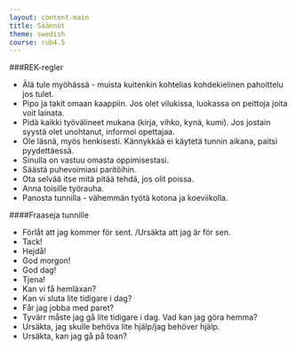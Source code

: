 ```yaml
---
layout: content-main
title: Säännöt
theme: swedish
course: rub4.5
---
```


###REK-regler

* Älä tule myöhässä - muista kuitenkin kohtelias kohdekielinen pahoittelu jos tulet.
* Pipo ja takit omaan kaappiin. Jos olet vilukissa, luokassa on peittoja joita voit lainata.
* Pidä kaikki työvälineet mukana (kirja, vihko, kynä, kumi). Jos jostain syystä olet unohtanut, informoi opettajaa.
* Ole läsnä, myös henkisesti. Kännykkää ei käytetä tunnin aikana, paitsi pyydettäessä.
* Sinulla on vastuu omasta oppimisestasi.
* Säästä puhevoimiasi paritöihin.
* Ota selvää itse mitä pitää tehdä, jos olit poissa.
* Anna toisille työrauha.
* Panosta tunnilla - vähemmän työtä kotona ja koeviikolla.

####Fraaseja tunnille

* Förlåt att jag kommer för sent. /Ursäkta att jag är för sen.
* Tack!
* Hejdå!
* God morgon!
* God dag!
* Tjena!
* Kan vi få hemläxan?
* Kan vi sluta lite tidigare i dag?
* Får jag jobba med paret?
* Tyvärr måste jag gå lite tidigare i dag. Vad kan jag göra hemma?
* Ursäkta, jag skulle behöva lite hjälp/jag behöver hjälp.
* Ursäkta, kan jag gå på toan?
